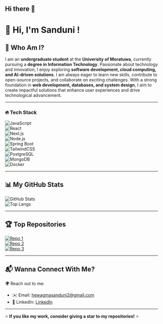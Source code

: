 ## Hi there 👋

# 👋 Hi, I'm Sanduni !

## 🚀 Who Am I?  
I am an **undergraduate student** at the **University of Moratuwa**, currently pursuing a **degree in Information Technology**. Passionate about technology and innovation, I enjoy exploring **software development, cloud computing, and AI-driven solutions**. I am always eager to learn new skills, contribute to open-source projects, and collaborate on exciting challenges. With a strong foundation in **web development, databases, and system design**, I aim to create impactful solutions that enhance user experiences and drive technological advancement.

---

### 🔥 Tech Stack  
![JavaScript](https://img.shields.io/badge/JavaScript-F7DF1E?style=flat-square&logo=javascript&logoColor=black)  
![React](https://img.shields.io/badge/React-61DAFB?style=flat-square&logo=react&logoColor=white)  
![Next.js](https://img.shields.io/badge/Next.js-000000?style=flat-square&logo=next.js&logoColor=white)  
![Node.js](https://img.shields.io/badge/Node.js-339933?style=flat-square&logo=node.js&logoColor=white)  
![Spring Boot](https://img.shields.io/badge/Spring%20Boot-6DB33F?style=flat-square&logo=spring-boot&logoColor=white)  
![TailwindCSS](https://img.shields.io/badge/TailwindCSS-06B6D4?style=flat-square&logo=tailwindcss&logoColor=white)  
![PostgreSQL](https://img.shields.io/badge/PostgreSQL-316192?style=flat-square&logo=postgresql&logoColor=white)  
![MongoDB](https://img.shields.io/badge/MongoDB-47A248?style=flat-square&logo=mongodb&logoColor=white)  
![Docker](https://img.shields.io/badge/Docker-2496ED?style=flat-square&logo=docker&logoColor=white)  


---

## 📊 My GitHub Stats  
![GitHub Stats](https://github-readme-stats.vercel.app/api?username=SanduniHewagama&show_icons=true&theme=radical)  
![Top Langs](https://github-readme-stats.vercel.app/api/top-langs/?username=SanduniHewagama&layout=compact&theme=radical)  

---

## 🏆 Top Repositories  
[![Repo 1](https://github-readme-stats.vercel.app/api/pin/?username=SanduniHewagama&repo=Web-site-assignment_clothing-store&theme=radical)](https://github.com/SanduniHewagama/Web-site-assignment_clothing-store)  
[![Repo 2](https://github-readme-stats.vercel.app/api/pin/?username=SanduniHewagama&repo=BookShop-Frontend-Master&theme=radical)](https://github.com/SanduniHewagama/BookShop-Frontend-Master)  
[![Repo 3](https://github-readme-stats.vercel.app/api/pin/?username=SanduniHewagama&repo=BookShop-Backend-Master&theme=radical)](https://github.com/SanduniHewagama/BookShop-Backend-Master)  

---

## 📬 Wanna Connect With Me?  
🌍 Reach out to me:  
- ✉️ Email: [hewagmasanduni2@gmail.com](mhewagmasanduni2@gmail.com)  
- 💼 LinkedIn: [LinkedIn](https://linkedin.com/in/SanduniHewagma)  


---

⭐ **If you like my work, consider giving a star to my repositories!** ⭐  
